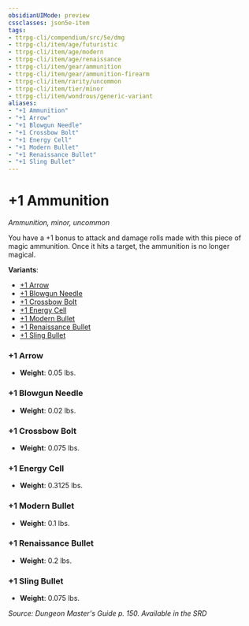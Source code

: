 ```yaml
---
obsidianUIMode: preview
cssclasses: json5e-item
tags:
- ttrpg-cli/compendium/src/5e/dmg
- ttrpg-cli/item/age/futuristic
- ttrpg-cli/item/age/modern
- ttrpg-cli/item/age/renaissance
- ttrpg-cli/item/gear/ammunition
- ttrpg-cli/item/gear/ammunition-firearm
- ttrpg-cli/item/rarity/uncommon
- ttrpg-cli/item/tier/minor
- ttrpg-cli/item/wondrous/generic-variant
aliases: 
- "+1 Ammunition"
- "+1 Arrow"
- "+1 Blowgun Needle"
- "+1 Crossbow Bolt"
- "+1 Energy Cell"
- "+1 Modern Bullet"
- "+1 Renaissance Bullet"
- "+1 Sling Bullet"
---
```

# +1 Ammunition
*Ammunition, minor, uncommon*  



You have a +1 bonus to attack and damage rolls made with this piece of magic ammunition. Once it hits a target, the ammunition is no longer magical.

**Variants**:
- [+1 Arrow](#+1%20Arrow)
- [+1 Blowgun Needle](#+1%20Blowgun%20Needle)
- [+1 Crossbow Bolt](#+1%20Crossbow%20Bolt)
- [+1 Energy Cell](#+1%20Energy%20Cell)
- [+1 Modern Bullet](#+1%20Modern%20Bullet)
- [+1 Renaissance Bullet](#+1%20Renaissance%20Bullet)
- [+1 Sling Bullet](#+1%20Sling%20Bullet)

### +1 Arrow

- **Weight**: 0.05 lbs.

### +1 Blowgun Needle

- **Weight**: 0.02 lbs.

### +1 Crossbow Bolt

- **Weight**: 0.075 lbs.

### +1 Energy Cell

- **Weight**: 0.3125 lbs.

### +1 Modern Bullet

- **Weight**: 0.1 lbs.

### +1 Renaissance Bullet

- **Weight**: 0.2 lbs.

### +1 Sling Bullet

- **Weight**: 0.075 lbs.


*Source: Dungeon Master's Guide p. 150. Available in the <span title='Systems Reference Document (5.1)'>SRD</span>*